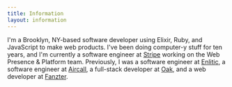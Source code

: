 ```yaml
---
title: Information
layout: information
---
```


I'm a Brooklyn, NY-based software developer using Elixir, Ruby, and JavaScript to make web products. I've been doing computer-y stuff for ten years, and I'm currently a software engineer at [Stripe](https://stripe.com) working on the Web Presence & Platform team. Previously, I was a software engineer at [Enlitic](https://www.enlitic.com/), a software engineer at [Aircall](https://aircall.io), a full-stack developer at [Oak](https://oak.is), and a web developer at [Fanzter](https://en.wikipedia.org/wiki/Fanzter).
